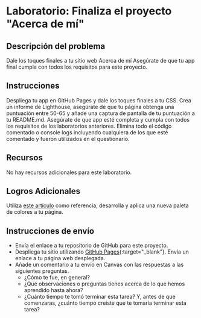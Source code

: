 ﻿# Laboratorio: Finaliza el proyecto "Acerca de mí"

## Descripción del problema

Dale los toques finales a tu sitio web Acerca de mí Asegúrate de que tu app final cumpla con todos los requisitos para este proyecto.

## Instrucciones

Despliega tu app en GitHub Pages y dale los toques finales a tu CSS.  Crea un informe de Lighthouse, asegúrate de que tu página obtenga una puntuación entre 50-65 y añade una captura de pantalla de tu puntuación a tu README.md. Asegúrate de que app esté completa y cumpla con todos los requisitos de los laboratorios anteriores. Elimina todo el código comentado o console logs incluyendo cualquiera de los que esté comentado y fueron utilizados en el questionario.

## Recursos

No hay recursos adicionales para este laboratorio.

## Logros Adicionales

Utiliza [este artículo](https://www.smashingmagazine.com/2016/04/web-developer-guide-color/) como referencia, desarrolla y aplica una nueva paleta de colores a tu página.

## Instrucciones de envío

- Envía el enlace a tu repositorio de GitHub para este proyecto.
- Despliega tu sitio utilizando [GitHub Pages](https://docs.github.com/en/pages/getting-started-with-github-pages/creating-a-github-pages-site#creating-your-site){:target="_blank"}.  Envía un enlace a tu página web desplegada.
- Añade un comentario a tu envío en Canvas con las respuestas a las siguientes preguntas.
  - ¿Cómo te fue, en general?
  - ¿Qué observaciones o preguntas tienes acerca de lo que hemos aprendido hasta ahora?
  - ¿Cuánto tiempo te tomó terminar esta tarea? Y, antes de que comenzaras, ¿cuánto tiempo creiste que te tomaría terminar esta tarea?

